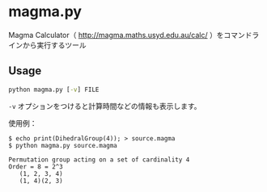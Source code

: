 # magma.py
Magma Calculator（ http://magma.maths.usyd.edu.au/calc/ ）をコマンドラインから実行するツール

## Usage

```cmd
python magma.py [-v] FILE
```

`-v` オプションをつけると計算時間などの情報も表示します。

使用例：

```
$ echo print(DihedralGroup(4)); > source.magma
$ python magma.py source.magma

Permutation group acting on a set of cardinality 4
Order = 8 = 2^3
   (1, 2, 3, 4)
   (1, 4)(2, 3)
```
